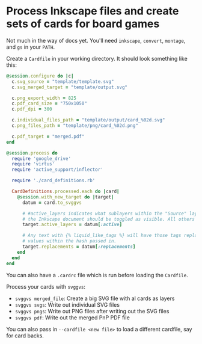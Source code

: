 # Process Inkscape files and create sets of cards for board games

Not much in the way of docs yet. You'll need `inkscape`, `convert`, `montage`, and `gs` in your `PATH`.

Create a `Cardfile` in your working directory. It should look
something like this:

``` ruby
@session.configure do |c|
  c.svg_source = "template/template.svg"
  c.svg_merged_target = "template/output.svg"

  c.png_export_width = 825
  c.pdf_card_size = "750x1050"
  c.pdf_dpi = 300

  c.individual_files_path = "template/output/card_%02d.svg"
  c.png_files_path = "template/png/card_%02d.png"

  c.pdf_target = "merged.pdf"
end

@session.process do
  require 'google_drive'
  require 'virtus'
  require 'active_support/inflector'

  require './card_definitions.rb'

  CardDefinitions.processed.each do |card|
    @session.with_new_target do |target|
      datum = card.to_svggvs

      # #active_layers indicates what sublayers within the "Source" layer of
      # the Inkscape document should be toggled as visible. All others are hidden.
      target.active_layers = datum[:active]

      # Any text with {% liquid_like_tags %} will have those tags replaced with the
      # values within the hash passed in.
      target.replacements = datum[:replacements]
    end
  end
end
```

You can also have a `.cardrc` file which is run before loading the `Cardfile`.

Process your cards with `svggvs`:

* `svggvs merged_file`: Create a big SVG file with al cards as layers
* `svggvs svgs`: Write out individual SVG files
* `svggvs pngs`: Write out PNG files after writing out the SVG files
* `svggvs pdf`: Write out the merged PnP PDF file

You can also pass in `--cardfile <new file>` to load a different cardfile, say for
card backs.

